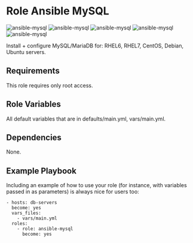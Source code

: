 Role Ansible MySQL
=========
![ansible-mysql](https://img.shields.io/github/issues/spy86/ansible-mysql.svg) ![ansible-mysql](https://img.shields.io/github/forks/spy86/ansible-mysql.svg) ![ansible-mysql](https://img.shields.io/github/stars/spy86/ansible-mysql.svg) ![ansible-mysql](https://img.shields.io/github/license/spy86/ansible-mysql.svg) ![ansible-mysql](https://img.shields.io/twitter/url/https/github.com/spy86/ansible-mysql.svg?style=social)

Install + configure MySQL/MariaDB for: RHEL6, RHEL7, CentOS, Debian, Ubuntu servers.

Requirements
------------

This role requires only root access.

Role Variables
--------------

All default variables that are in defaults/main.yml, vars/main.yml.

Dependencies
------------

None.

Example Playbook
----------------

Including an example of how to use your role (for instance, with variables passed in as parameters) is always nice for users too:


    - hosts: db-servers
      become: yes
      vars_files:
        - vars/main.yml
      roles:
        - role: ansible-mysql
          become: yes
